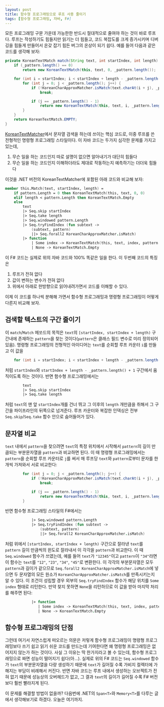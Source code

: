 ```yaml
---
layout: post
title: 함수형 프로그래밍으로 루프 사용 줄이기
tags: [함수형 프로그래밍, 자바, F#]
---
```


모든 프로그래밍 구문 가운데 가능한한 반드시 절대적으로 줄여야 하는 것이 바로 루프다. 루프는 작성하기도 힘들지만 읽기는 더 힘들고, 코드 복잡도를 크게 증가시키며 디버깅을 힘들게 만들어서 온갖 잡기 힘든 버그의 온상이 되기 쉽다. 예를 들어 다음과 같은 코드를 생각해 보자:

```java
private KoreanTextMatch match(String text, int startIndex, int length) {
    if (_pattern.length() == 0)
        return new KoreanTextMatch(this, text, 0, _pattern.length());

    for (int i = startIndex; i < startIndex + length - _pattern.length() + 1; i++) {
        for (int j = 0; j < _pattern.length(); j++) {
            if (!KoreanCharApproxMatcher.isMatch(text.charAt(i + j), _pattern.charAt(j)))
                break;

            if (j == _pattern.length() - 1)
                return new KoreanTextMatch(this, text, i, _pattern.length());
        }
    }
    return KoreanTextMatch.EMPTY;
}
```

[KoreanTextMatcher](https://github.com/bangjunyoung/KoreanTextMatcher)에서 문자열 검색을 하는데 쓰이는 핵심 코드로, 이중 루프를 쓴 전형적인 명령형 프로그래밍 스타일이다. 이 자바 코드는 두가지 심각한 문제를 가지고 있는데,

1. 무슨 일을 하는 코드인지 따로 설명이 없으면 알아내기가 대단히 힘들다
2. 무슨 일을 하는 코드인지 이해하더라도 제대로 작동하는지 예측하기는 더더욱 힘들다

이것을 .NET 버전의 KoreanTextMatcher에 포함된 아래 코드와 비교해 보자:

```fsharp
member this.Match(text, startIndex, length) =
    if pattern.Length = 0 then KoreanTextMatch(this, text, 0, 0)
    elif length < pattern.Length then KoreanTextMatch.Empty
    else
        text
        |> Seq.skip startIndex
        |> Seq.take length
        |> Seq.windowed pattern.Length
        |> Seq.tryFindIndex (fun subtext ->
            (subtext, pattern)
            ||> Seq.forall2 KoreanCharApproxMatcher.isMatch)
        |> function
            | Some index -> KoreanTextMatch(this, text, index, pattern.Length)
            | None -> KoreanTextMatch.Empty
```

이 F# 코드는 실제로 위의 자바 코드와 100% 똑같은 일을 한다. 이 두번째 코드의 특징은

1. 루프가 전혀 없다
2. 값이 변하는 변수가 전혀 없다
3. 위에서 아래로 한방향으로 읽어내려가면서 코드를 이해할 수 있다.

이제 이 코드를 하나씩 분해해 가면서 함수형 프로그래밍과 명령형 프로그래밍이 어떻게 다른지 비교해 보자.

## 검색할 텍스트의 구간 줄이기

이 `match`/`Match` 메쏘드의 목적은 `text`의 `[startIndex, startIndex + length)` 구간내에 존재하는 `pattern`을 찾는 것이다(`pattern`은 클래스 필드 변수로 미리 정의되어 있음). 명령형 프로그래밍의 전형적인 아이디어는 `text`를 순회할 루프 카운터 `i`를 만들고 이 값을

```java
    for (int i = startIndex; i < startIndex + length - _pattern.length() + 1; i++) {
```

처럼 `startIndex`와 `startIndex + length - _pattern.length() + 1` 구간에서 움직이도록 하는 것이다. 반면 함수형 프로그래밍에서는

```fsharp
        text
        |> Seq.skip startIndex
        |> Seq.take length
```

처럼 `text`의 맨 앞 `startIndex`개를 건너 뛰고 그 이후의 `length` 개만큼을 취해서 그 구간을 파이프라인의 뒤쪽으로 넘겨준다. 루프 카운터와 복잡한 인덱싱은 전부 `Seq.skip`/`Seq.take` 함수 안으로 숨어들어가 있다.

## 문자열 비교

`text` 내에서 `pattern`을 찾으려면 `text`의 특정 위치에서 시작해서 `pattern`의 길이 만큼되는 부분문자열을 `pattern`과 비교하면 된다. 이 때 명령형 프로그래밍에서는  `pattern`을 순회할 루프 카운터로 `j`를 써서 매 루프당 `text`와 `pattern`로부터 문자를 한개씩 가져와서 서로 비교한다:

```java
        for (int j = 0; j < _pattern.length(); j++) {
            if (!KoreanCharApproxMatcher.isMatch(text.charAt(i + j), _pattern.charAt(j)))
                break;

            if (j == _pattern.length() - 1)
                return new KoreanTextMatch(this, text, i, _pattern.length());
        }
```

반면 함수형 프로그래밍 스타일의 F#에서는

```fsharp
            |> Seq.windowed pattern.Length
            |> Seq.tryFindIndex (fun subtext ->
                (subtext, pattern)
                ||> Seq.forall2 KoreanCharApproxMatcher.isMatch)
```

처럼 위에서 `[startIndex, startIndex + length)` 구간으로 잘라낸 `text`를 `pattern` 길이 만큼씩의 윈도로 잘라내서 이 각각을 `pattern`과 비교한다. 이 때 `Seq.windowed` 함수가 쓰였는데, 예를 들어 `text`가 `"12345"`이고 `pattern`이 `"34"`라면 이 함수는 `text`를 `"12"`, `"23"`, `"34"`, `"45"`로 변환한다. 이 각각의 부분문자열은 모두 `pattern`과 길이가 같으므로 `Seq.forall2 KoreanCharApproxMatcher.isMatch`에 넣으면 두 문자열의 모든 원소가 `KoreanCharApproxMatcher.isMatch`를 만족시키는지 알 수 있다. 이 조건이 성립할 경우 외부의 `Seq.tryFindIndex` 함수가 해당 위치를 `Some index` 형태로 리턴한다. 만약 찾지 못하면 `None`을 리턴하므로 이 값을 받아 마지막 처리를 해주면 된다:

```fsharp
            |> function
               | Some index -> KoreanTextMatch(this, text, index, pattern.Length)
               | None -> KoreanTextMatch.Empty
```

## 함수형 프로그래밍의 단점

그런데 여기서 자연스럽게 떠오르는 의문은 저렇게 함수형 프로그래밍이 명령형 프로그래밍보다 쓰기 쉽고 읽기 쉬운 코드를 만드는데 기여한다면 왜 명령형 프로그래밍은 없어지지 않는가 하는 것이다. 사실 그 이유는 딱 한가지라고 볼 수 있는데, 함수형 프로그래밍으로 짜면 성능이 떨어지기 쉽다(아...). 실제로 위의 F# 코드는 `Seq.windowed` 함수가 `text`의 부분문자열을 다량 생성하기 때문에 `text`가 길어질 수록 가비지 컬렉터에 가해지는 부담이 비례해서 커진다. 반면 자바 코드는 루프 내에서 생성하는 오브젝트가 전혀 없기 때문에 성능상의 오버헤드가 없고, 그 결과 `text`의 길이가 길어질 수록 F# 버전보다 훨씬 빨라지게 된다.

이 문제를 해결할 방법이 없을까? 다음번에 .NET의 `Span<T>`와 `Memory<T>`를 다루는 글에서 생각해보기로 하겠다. 오늘은 여기까지.
